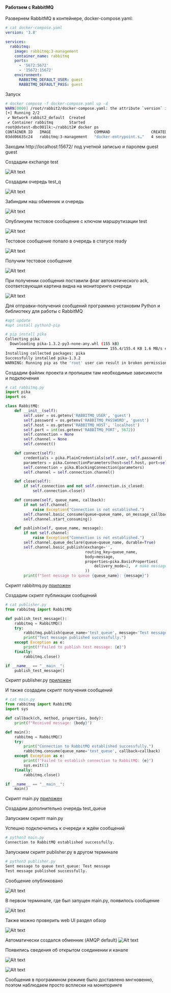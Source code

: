 #### Работаем с RabbitMQ

Развернем RabbitMQ в контейнере, docker-compose.yaml:

```yaml
# cat docker-compose.yaml
version: '3.8'

services:
  rabbitmq:
    image: rabbitmq:3-management
    container_name: rabbitmq
    ports:
      - '5672:5672'
      - '15672:15672'
    environment:
      RABBITMQ_DEFAULT_USER: guest
      RABBITMQ_DEFAULT_PASS: guest
```
Запуск
```sh
# docker compose -f docker-compose.yaml up -d
WARN[0000] /root/rabbit2/docker-compose.yaml: the attribute `version` is obsolete, it will be ignored, please remove it to avoid potential confusion
[+] Running 2/2
 ✔ Network rabbit2_default  Created                                                                                                                     0.1s
 ✔ Container rabbitmq       Started                                                                                                                     0.4s
root@dvtest-dbc001lk:~/rabbit2# docker ps
CONTAINER ID   IMAGE                   COMMAND                  CREATED         STATUS         PORTS                                                                                                                                                 NAMES
03dd06635c24   rabbitmq:3-management   "docker-entrypoint.s…"   4 seconds ago   Up 3 seconds   4369/tcp, 5671/tcp, 0.0.0.0:5672->5672/tcp, :::5672->5672/tcp, 15671/tcp, 15691-15692/tcp, 25672/tcp, 0.0.0.0:15672->15672/tcp, :::15672->15672/tcp   rabbitmq
```
Заходим http://localhost:15672/ под учетной записью и паролем guest guest

Создадим exchange test

![Alt text](test_ex.png?raw=true "test_ex")

Создадим очередь test_q

![Alt text](test_q_manual.png?raw=true "test_q_manual")

Забиндим наш обменник и очередь

![Alt text](bind_manual.png?raw=true "bind_manual")

Опубликуем тестовое сообщение с ключом маршрутизации test

![Alt text](pub_test_mess.png?raw=true "pub_test_mess")

Тестовое сообщение попало в очередь в статусе ready

![Alt text](ready_test_mess_unack.png?raw=true "ready_test_mess_unack")


Получим тестовое сообщение 

![Alt text](get_test_mess.png?raw=true "get_test_mess")


При получении сообщения поставили флаг автоматического ack, соответсвующая картина видна на мониторинге очереди

![Alt text](test_ack.png?raw=true "test_ack")

Для отправки-получения сообщений программно установим Python и библиотеку для работы с RabbitMQ
```sh
#apt update
#apt install python3-pip

# pip install pika
Collecting pika
  Downloading pika-1.3.2-py3-none-any.whl (155 kB)
     ━━━━━━━━━━━━━━━━━━━━━━━━━━━━━━━━━━━━━━━━ 155.4/155.4 KB 1.6 MB/s eta 0:00:00
Installing collected packages: pika
Successfully installed pika-1.3.2
WARNING: Running pip as the 'root' user can result in broken permissions and conflicting behaviour with the system package manager. It is recommended to use a virtual environment instead: https://pip.pypa.io/warnings/venv
```
Создадим файлик проекта и пропишем там необходимые зависимости и подключения
```python
# cat rabbitmq.py
import pika
import os

class RabbitMQ:
    def __init__(self):
        self.user = os.getenv('RABBITMQ_USER', 'guest')
        self.password = os.getenv('RABBITMQ_PASSWORD', 'guest')
        self.host = os.getenv('RABBITMQ_HOST', 'localhost')
        self.port = int(os.getenv('RABBITMQ_PORT', 5672))
        self.connection = None
        self.channel = None
        self.connect()

    def connect(self):
        credentials = pika.PlainCredentials(self.user, self.password)
        parameters = pika.ConnectionParameters(host=self.host, port=self.port, credentials=credentials)
        self.connection = pika.BlockingConnection(parameters)
        self.channel = self.connection.channel()

    def close(self):
        if self.connection and not self.connection.is_closed:
            self.connection.close()

    def consume(self, queue_name, callback):
        if not self.channel:
            raise Exception("Connection is not established.")
        self.channel.basic_consume(queue=queue_name, on_message_callback=callback, auto_ack=True)
        self.channel.start_consuming()

    def publish(self, queue_name, message):
        if not self.channel:
            raise Exception("Connection is not established.")
        self.channel.queue_declare(queue=queue_name, durable=True)
        self.channel.basic_publish(exchange='',
                                   routing_key=queue_name,
                                   body=message,
                                   properties=pika.BasicProperties(
                                       delivery_mode=2,  # make message persistent
                                   ))
        print(f"Sent message to queue {queue_name}: {message}")
```

Скрипт rabbitmq.py [приложен](https://github.com/ole-vep/otus_nosql/blob/main/13/rabbitmq.py)

Создадим скрипт публикации сообщений
```python
# cat publisher.py
from rabbitmq import RabbitMQ

def publish_test_message():
    rabbitmq = RabbitMQ()
    try:
        rabbitmq.publish(queue_name='test_queue', message='Test message')
        print("Test message published successfully.")
    except Exception as e:
        print(f"Failed to publish test message: {e}")
    finally:
        rabbitmq.close()

if __name__ == "__main__":
    publish_test_message()
```
Скрипт publisher.py [приложен](https://github.com/ole-vep/otus_nosql/blob/main/13/publisher.py)

И также создадим скрипт получения сообщений
```python
# cat main.py
from rabbitmq import RabbitMQ
import sys

def callback(ch, method, properties, body):
    print(f"Received message: {body}")

def main():
    rabbitmq = RabbitMQ()
    try:
        print("Connection to RabbitMQ established successfully.")
        rabbitmq.consume(queue_name='test_queue', callback=callback)
    except Exception as e:
        print(f"Failed to establish connection to RabbitMQ: {e}")
        sys.exit(1)
    finally:
        rabbitmq.close()

if __name__ == "__main__":
    main()
```

Скрипт main.py [приложен](https://github.com/ole-vep/otus_nosql/blob/main/13/main.py)

Создадим дополнительно очередь test_queue

Запускаем скрипт main.py

Успешно подключились к очереди и ждём сообщений

```sh
# python3 main.py
Connection to RabbitMQ established successfully.
```
Запускаем скрипт publisher.py в другом терминале
```sh
# python3 publisher.py
Sent message to queue test_queue: Test message
Test message published successfully.
```
Сообщение опубликовано

![Alt text](pub_succ.png?raw=true "pub_succ")

В первом терминале, где был запущен main.py, появилось сообщение

![Alt text](rec_mess.png?raw=true "rec_mess")

Также можно проверить web UI раздел обзор

![Alt text](overview.png?raw=true "overview")

Автоматически создался обменник (AMQP default)
![Alt text](exchange_amqp_default.png?raw=true "exchange_amqp_default")

Появились сведения об открытом соединении и канале

![Alt text](connections.png?raw=true "connections")

![Alt text](channels.png?raw=true "channels")

Сообщения в программном режиме было доставлено мнгновенно, поэтом наблюдаем просто всплески на мониторинге
